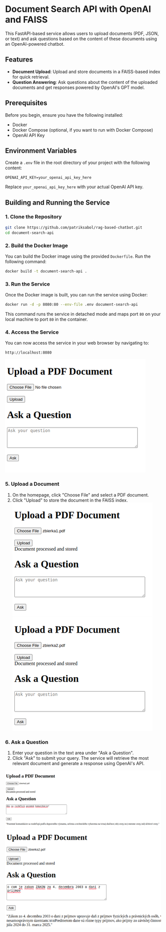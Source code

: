 # Document Search API with OpenAI and FAISS

This FastAPI-based service allows users to upload documents (PDF, JSON, or text) and ask questions based on the content of these documents using an OpenAI-powered chatbot.

## Features

- **Document Upload**: Upload and store documents in a FAISS-based index for quick retrieval.
- **Question Answering**: Ask questions about the content of the uploaded documents and get responses powered by OpenAI's GPT model.

## Prerequisites

Before you begin, ensure you have the following installed:

- Docker
- Docker Compose (optional, if you want to run with Docker Compose)
- OpenAI API Key

## Environment Variables

Create a `.env` file in the root directory of your project with the following content:

```
OPENAI_API_KEY=your_openai_api_key_here
```

Replace `your_openai_api_key_here` with your actual OpenAI API key.

## Building and Running the Service

### 1. Clone the Repository

```bash
git clone https://github.com/patriksabol/rag-based-chatbot.git
cd document-search-api
```

### 2. Build the Docker Image

You can build the Docker image using the provided `Dockerfile`. Run the following command:

```bash
docker build -t document-search-api .
```

### 3. Run the Service

Once the Docker image is built, you can run the service using Docker:

```bash
docker run -d -p 8080:80 --env-file .env document-search-api
```

This command runs the service in detached mode and maps port `80` on your local machine to port `80` in the container.

### 4. Access the Service

You can now access the service in your web browser by navigating to:

```
http://localhost:8080
```

![Interface](pics/simple-interface.png)

### 5. Upload a Document

1. On the homepage, click "Choose File" and select a PDF document.
2. Click "Upload" to store the document in the FAISS index.
![Upload1](pics/upload1.png)
![Upload2](pics/upload2.png)

### 6. Ask a Question

1. Enter your question in the text area under "Ask a Question".
2. Click "Ask" to submit your query. The service will retrieve the most relevant document and generate a response using OpenAI's API.

![Question](pics/otazka1.png)
![Question2](pics/otazka2.png)
